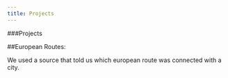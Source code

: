 ```yaml
---
title: Projects
---
```


###Projects

##European Routes:

We used a source that told us which european route was connected with a city.

